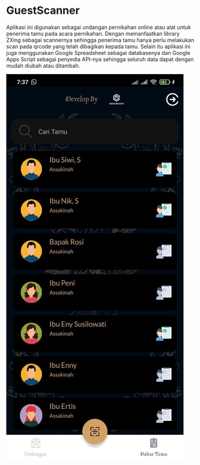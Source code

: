 # GuestScanner

Aplikasi ini digunakan sebagai undangan pernikahan online atau alat untuk penerima tamu pada acara pernikahan. Dengan memanfaatkan library ZXing sebagai scannernya sehingga penerima tamu hanya perlu melakukan scan pada qrcode yang telah dibagikan kepada tamu. Selain itu aplikasi ini juga menggunakan Google Spreadsheet sebagai databasenya dan Google Apps Script sebagai penyedia API-nya sehingga seluruh data dapat dengan mudah diubah atau ditambah.

![Alt Text](https://github.com/hanifabdullah21/GuestScanner/blob/master/images/2021-02-22%2007.38.45.jpg)
